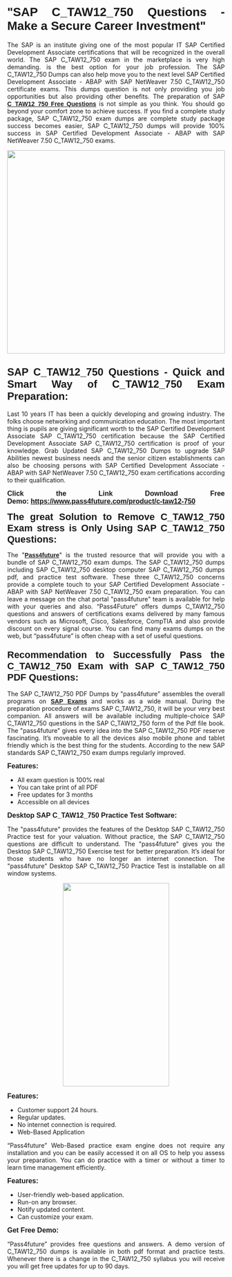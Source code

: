 
<h1 style="text-align: justify;"><span style="font-family:Tahoma,Geneva,sans-serif;"><strong>"SAP C_TAW12_750 Questions - Make a Secure Career Investment"</strong></span></h1>

<p style="text-align: justify;">The SAP is an institute giving one of the most popular IT SAP Certified Development Associate certifications that will be recognized in the overall world. The SAP C_TAW12_750 exam in the marketplace is very high demanding. is the best option for your job profession. The SAP C_TAW12_750 Dumps can also help move you to the next level SAP Certified Development Associate - ABAP with SAP NetWeaver 7.50 C_TAW12_750 certificate exams. This dumps question is not only providing you job opportunities but also providing other benefits. The preparation of SAP <span style="font-family:Tahoma,Geneva,sans-serif;"><strong><a href="https://www.pass4future.com/questions/sap/c-taw12-750">C_TAW12_750 Free Questions</a></strong></span> is not simple as you think. You should go beyond your comfort zone to achieve success. If you find a complete study package, SAP C_TAW12_750 exam dumps are complete study package success becomes easier, SAP C_TAW12_750 dumps will provide 100% success in SAP Certified Development Associate - ABAP with SAP NetWeaver 7.50 C_TAW12_750 exams.</p>

<p style="text-align: justify;"><a href="https://www.pass4future.com/product/c-taw12-750"><img alt="" src="https://lh3.googleusercontent.com/pw/AM-JKLVhEO4I138wJzOepD3laGU-R1M7eT-OTYdow6pCESip26lSeaxxzS9BVWUKuzj1e3L_MoxCfVgBEvV8ODwl1LGzlZbt6HJm3NXXplPwnYiBfuYM_eQCcVVRMaAwHdsl3AhHOZS-up7mzwmd4i4EpEGq=w1112-h625-no?authuser=0" style="width: 100%; height: 470px;" /></a></p>

<h2 style="text-align: justify;"><span style="font-size:24px;"><strong><span style="font-family:Tahoma,Geneva,sans-serif;">SAP C_TAW12_750 Questions - Quick and Smart Way of C_TAW12_750 Exam Preparation:</span></strong></span></h2>

<p style="text-align: justify;">Last 10 years IT has been a quickly developing and growing industry. The folks choose networking and communication education. The most important thing is pupils are giving significant worth to the SAP Certified Development Associate SAP C_TAW12_750 certification because the SAP Certified Development Associate SAP C_TAW12_750 certification is proof of your knowledge. Grab Updated SAP C_TAW12_750 Dumps to upgrade SAP Abilities newest business needs and the senior citizen establishments can also be choosing persons with SAP Certified Development Associate - ABAP with SAP NetWeaver 7.50 C_TAW12_750 exam certifications according to their qualification.</p>

<p style="text-align: justify;"><strong><span style="font-family:Lucida Sans Unicode,Lucida Grande,sans-serif;"><span style="font-size:16px;">Click the Link Download Free Demo: <a href="https://www.pass4future.com/product/c-taw12-750">https://www.pass4future.com/product/c-taw12-750</a></span></span></strong></p>

<p style="text-align: justify;"><strong><span style="font-size:22px;"><span style="font-family:Tahoma,Geneva,sans-serif;">The great Solution to Remove C_TAW12_750 Exam stress is Only Using SAP C_TAW12_750 Questions:</span></span></strong></p>

<p style="text-align: justify;">The "<span style="font-family:Lucida Sans Unicode,Lucida Grande,sans-serif;"><a href="https://www.pass4future.com/"><strong>Pass4future</strong></a></span>" is the trusted resource that will provide you with a bundle of SAP C_TAW12_750 exam dumps. The SAP C_TAW12_750 dumps including SAP C_TAW12_750 desktop computer SAP C_TAW12_750 dumps pdf, and practice test software. These three C_TAW12_750 concerns provide a complete touch to your SAP Certified Development Associate - ABAP with SAP NetWeaver 7.50 C_TAW12_750 exam preparation. You can leave a message on the chat portal "pass4future" team is available for help with your queries and also. “Pass4Future” offers dumps C_TAW12_750 questions and answers of certifications exams delivered by many famous vendors such as Microsoft, Cisco, Salesforce, CompTIA and also provide discount on every signal course. You can find many exams dumps on the web, but “pass4future” is often cheap with a set of useful questions.</p>

<h3 style="text-align: justify;"><span style="font-size:22px;"><strong><span style="font-family:Tahoma,Geneva,sans-serif;">Recommendation to Successfully Pass the C_TAW12_750 Exam with SAP C_TAW12_750 PDF Questions:</span></strong></span></h3>

<p style="text-align: justify;">The SAP C_TAW12_750 PDF Dumps by "pass4future" assembles the overall programs on <span style="font-family:Lucida Sans Unicode,Lucida Grande,sans-serif;"><strong><a href="https://www.pass4future.com/sap">SAP Exams</a></strong></span> and works as a wide manual. During the preparation procedure of exams SAP C_TAW12_750, it will be your very best companion. All answers will be available including multiple-choice SAP C_TAW12_750 questions in the SAP C_TAW12_750 form of the Pdf file book. The "pass4future" gives every idea into the SAP C_TAW12_750 PDF reserve fascinating. It’s moveable to all the devices also mobile phone and tablet friendly which is the best thing for the students. According to the new SAP standards SAP C_TAW12_750 exam dumps regularly improved.</p>

<p style="text-align: justify;"><span style="font-family:Lucida Sans Unicode,Lucida Grande,sans-serif;"><span style="font-size:16px;"><strong>Features:</strong></span></span></p>

<ul>
	<li style="text-align: justify;">All exam question is 100% real</li>
	<li style="text-align: justify;">You can take print of all PDF</li>
	<li style="text-align: justify;">Free updates for 3 months </li>
	<li style="text-align: justify;">Accessible on all devices</li>
</ul>

<p style="text-align: justify;"><span style="font-family:Tahoma,Geneva,sans-serif;"><span style="font-size:16px;"><strong>Desktop SAP C_TAW12_750 Practice Test Software:</strong></span></span></p>

<p style="text-align: justify;">The "pass4future" provides the features of the Desktop SAP C_TAW12_750 Practice test for your valuation. Without practice, the SAP C_TAW12_750 questions are difficult to understand. The "pass4future" gives you the Desktop SAP C_TAW12_750 Exercise test for better preparation. It’s ideal for those students who have no longer an internet connection. The "pass4future" Desktop SAP C_TAW12_750 Practice Test is installable on all window systems.</p>

<p style="text-align: center;"><a href="https://www.pass4future.com/product/c-taw12-750"><img alt="" src="https://lh3.googleusercontent.com/pw/AM-JKLV3yUm3jiqqIo1xIsj1VJ_UeysYexQY-pRYO0rIFl3vg11QZioN-gzffpw2AfKqFynWuvoXOreWrWS0swpr4xmOSWfwII2jvatteuqrfxiWGFBSHPiZUCoi33jqeymK5dmu-0enyX6tayRCAMHw05jv=s625-no?authuser=0" style="width: 70%; height: 470px;" /></a></p>

<p style="text-align: justify;"><span style="font-size:16px;"><span style="font-family:Lucida Sans Unicode,Lucida Grande,sans-serif;"><strong>Features:</strong></span></span></p>

<ul>
	<li style="text-align: justify;">Customer support 24 hours. </li>
	<li style="text-align: justify;">Regular updates. </li>
	<li style="text-align: justify;">No internet connection is required.</li>
	<li style="text-align: justify;">Web-Based Application</li>
</ul>

<p style="text-align: justify;">“Pass4future” Web-Based practice exam engine does not require any installation and you can be easily accessed it on all OS to help you assess your preparation. You can do practice with a timer or without a timer to learn time management efficiently.</p>

<p style="text-align: justify;"><strong><span style="font-size:16px;"><span style="font-family:Lucida Sans Unicode,Lucida Grande,sans-serif;">Features:</span></span></strong></p>

<ul>
	<li style="text-align: justify;">User-friendly web-based application.</li>
	<li style="text-align: justify;">Run-on any browser. </li>
	<li style="text-align: justify;">Notify updated content.</li>
	<li style="text-align: justify;">Can customize your exam.</li>
</ul>

<p style="text-align: justify;"><span style="font-size:16px;"><span style="font-family:Lucida Sans Unicode,Lucida Grande,sans-serif;"><strong>Get Free Demo:</strong></span></span></p>

<p style="text-align: justify;">“Pass4future” provides free questions and answers. A demo version of C_TAW12_750 dumps is available in both pdf format and practice tests. Whenever there is a change in the C_TAW12_750 syllabus you will receive you will get free updates for up to 90 days. </p>

